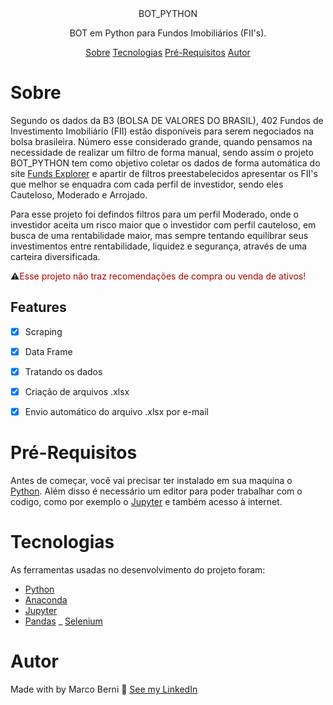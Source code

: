 
<center> BOT_PYTHON </center>

<p align="center"> BOT em Python para Fundos Imobiliários (FII's). </p>

<P align="center">
  <a href ="#sobre">Sobre</a> 
  <a href ="#tecnologias">Tecnologias</a> 
  <a href ="#pré-requisitos">Pré-Requisitos</a>
  <a href ="#autor">Autor</a>
</p>

# Sobre
 Segundo os dados da B3 (BOLSA DE VALORES DO BRASIL), 402 Fundos de Investimento Imobiliário (FII) estão disponíveis para serem negociados na bolsa brasileira.
 Número esse considerado grande, quando pensamos  na necessidade de realizar um filtro de forma manual, sendo assim o projeto BOT_PYTHON tem como objetivo coletar os dados de forma automática do site [Funds Explorer](https://www.fundsexplorer.com.br) e apartir de filtros preestabelecidos apresentar os FII's que melhor se enquadra com cada perfil de investidor, sendo eles Cauteloso, Moderado e Arrojado.
 <p>Para esse projeto foi defindos filtros para um perfil Moderado, onde o investidor aceita um risco maior que o  investidor com perfil cauteloso, em busca de uma rentabilidade maior, mas sempre tentando equilibrar seus investimentos entre rentabilidade, liquidez e segurança, através de uma carteira diversificada.</p>

 <p> &#9888;&#65039;<font color="#AA0000">Esse projeto não traz recomendações de compra ou venda de ativos!</font></p>




## Features
- [x] Scraping
- [x] Data Frame
- [x] Tratando os dados
- [x] Criação de arquivos .xlsx
- [x] Envio automático do arquivo .xlsx por e-mail




# Pré-Requisitos

 Antes de começar, você vai precisar ter instalado em sua maquina o [Python](https://python.org/). Além disso é necessário um editor para poder trabalhar com o codigo, como por exemplo o [Jupyter](https://jupyter.org) e também acesso à internet.


# Tecnologias
<p> As ferramentas usadas no desenvolvimento do projeto foram:</p>

- [Python](https://python.org/)
- [Anaconda](https://www.anaconda.com)
- [Jupyter](https://jupyter.org)
- [Pandas](https://pypi.org/project/pandas/)
_ [Selenium](https://pypi.org/project/selenium/)

# Autor

 Made with by Marco Berni &#128075;  [See my LinkedIn](https://www.linkedin.com/in/maarcojr/)

